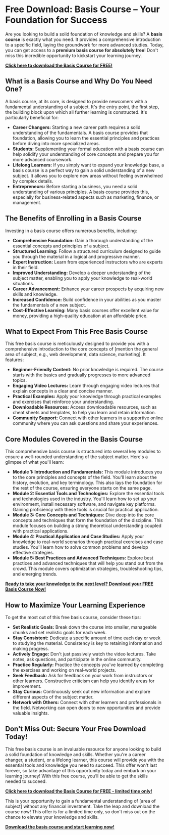 # Free Download: Basis Course – Your Foundation for Success

Are you looking to build a solid foundation of knowledge and skills? A **basis course** is exactly what you need. It provides a comprehensive introduction to a specific field, laying the groundwork for more advanced studies. Today, you can get access to a **premium basis course for absolutely free**! Don't miss this incredible opportunity to kickstart your learning journey.

[**Click here to download the Basis Course for FREE!**](https://udemywork.com/basis-course)

## What is a Basis Course and Why Do You Need One?

A basis course, at its core, is designed to provide newcomers with a fundamental understanding of a subject. It's the entry point, the first step, the building block upon which all further learning is constructed. It's particularly beneficial for:

*   **Career Changers:** Starting a new career path requires a solid understanding of the fundamentals. A basis course provides that foundation, allowing you to learn the essential principles and practices before diving into more specialized areas.
*   **Students:** Supplementing your formal education with a basis course can help solidify your understanding of core concepts and prepare you for more advanced coursework.
*   **Lifelong Learners:** If you simply want to expand your knowledge base, a basis course is a perfect way to gain a solid understanding of a new subject. It allows you to explore new areas without feeling overwhelmed by complex details.
*   **Entrepreneurs:** Before starting a business, you need a solid understanding of various principles. A basis course provides this, especially for business-related aspects such as marketing, finance, or management.

## The Benefits of Enrolling in a Basis Course

Investing in a basis course offers numerous benefits, including:

*   **Comprehensive Foundation:** Gain a thorough understanding of the essential concepts and principles of a subject.
*   **Structured Learning:** Follow a structured curriculum designed to guide you through the material in a logical and progressive manner.
*   **Expert Instruction:** Learn from experienced instructors who are experts in their field.
*   **Improved Understanding:** Develop a deeper understanding of the subject matter, enabling you to apply your knowledge to real-world situations.
*   **Career Advancement:** Enhance your career prospects by acquiring new skills and knowledge.
*   **Increased Confidence:** Build confidence in your abilities as you master the fundamentals of a new subject.
*   **Cost-Effective Learning:** Many basis courses offer excellent value for money, providing a high-quality education at an affordable price.

## What to Expect From This Free Basis Course

This free basis course is meticulously designed to provide you with a comprehensive introduction to the core concepts of [mention the general area of subject, e.g., web development, data science, marketing]. It features:

*   **Beginner-Friendly Content:** No prior knowledge is required. The course starts with the basics and gradually progresses to more advanced topics.
*   **Engaging Video Lectures:** Learn through engaging video lectures that explain concepts in a clear and concise manner.
*   **Practical Examples:** Apply your knowledge through practical examples and exercises that reinforce your understanding.
*   **Downloadable Resources:** Access downloadable resources, such as cheat sheets and templates, to help you learn and retain information.
*   **Community Support:** Connect with other learners in a supportive online community where you can ask questions and share your experiences.

## Core Modules Covered in the Basis Course

This comprehensive basis course is structured into several key modules to ensure a well-rounded understanding of the subject matter. Here's a glimpse of what you'll learn:

*   **Module 1: Introduction and Fundamentals:** This module introduces you to the core principles and concepts of the field. You'll learn about the history, evolution, and key terminology. This also lays the foundation for the rest of the course, ensuring everyone starts on the same page.
*   **Module 2: Essential Tools and Technologies:** Explore the essential tools and technologies used in the industry. You'll learn how to set up your environment, install necessary software, and navigate key platforms. Gaining proficiency with these tools is crucial for practical application.
*   **Module 3: Core Concepts and Techniques:** Dive deep into the core concepts and techniques that form the foundation of the discipline. This module focuses on building a strong theoretical understanding coupled with practical applications.
*   **Module 4: Practical Application and Case Studies:** Apply your knowledge to real-world scenarios through practical exercises and case studies. You'll learn how to solve common problems and develop effective strategies.
*   **Module 5: Best Practices and Advanced Techniques:** Explore best practices and advanced techniques that will help you stand out from the crowd. This module covers optimization strategies, troubleshooting tips, and emerging trends.

[**Ready to take your knowledge to the next level? Download your FREE Basis Course Now!**](https://udemywork.com/basis-course)

## How to Maximize Your Learning Experience

To get the most out of this free basis course, consider these tips:

*   **Set Realistic Goals:** Break down the course into smaller, manageable chunks and set realistic goals for each week.
*   **Stay Consistent:** Dedicate a specific amount of time each day or week to studying the material. Consistency is key to retaining information and making progress.
*   **Actively Engage:** Don't just passively watch the video lectures. Take notes, ask questions, and participate in the online community.
*   **Practice Regularly:** Practice the concepts you've learned by completing the exercises and working on real-world projects.
*   **Seek Feedback:** Ask for feedback on your work from instructors or other learners. Constructive criticism can help you identify areas for improvement.
*   **Stay Curious:** Continuously seek out new information and explore different aspects of the subject matter.
*   **Network with Others:** Connect with other learners and professionals in the field. Networking can open doors to new opportunities and provide valuable insights.

## Don't Miss Out: Secure Your Free Download Today!

This free basis course is an invaluable resource for anyone looking to build a solid foundation of knowledge and skills. Whether you're a career changer, a student, or a lifelong learner, this course will provide you with the essential tools and knowledge you need to succeed. This offer won't last forever, so take advantage of this opportunity today and embark on your learning journey! With this free course, you’ll be able to get the skills needed to succeed.

[**Click here to download the Basis Course for FREE - limited time only!**](https://udemywork.com/basis-course)

This is your opportunity to gain a fundamental understanding of [area of subject] without any financial investment. Take the leap and download the course now! This offer is for a limited time only, so don't miss out on the chance to elevate your knowledge and skills.

[**Download the basis course and start learning now!**](https://udemywork.com/basis-course)
